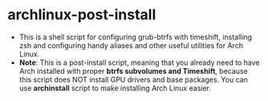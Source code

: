 # archlinux-post-install
- This is a shell script for configuring grub-btrfs with timeshift, installing zsh and configuring handy aliases and other useful utilities for Arch Linux.
- **Note**: This is a post-install script, meaning that you already need to have Arch installed with proper **btrfs subvolumes and Timeshift**, because this script does NOT install GPU drivers and base packages. You can use **archinstall** script to make installing Arch Linux easier.
